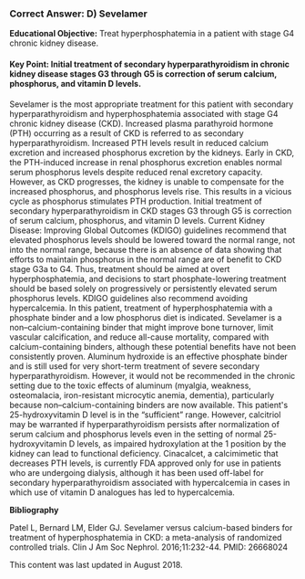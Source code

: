 
### Correct Answer: D) Sevelamer 

**Educational Objective:** Treat hyperphosphatemia in a patient with stage G4 chronic kidney disease.

#### **Key Point:** Initial treatment of secondary hyperparathyroidism in chronic kidney disease stages G3 through G5 is correction of serum calcium, phosphorus, and vitamin D levels.

Sevelamer is the most appropriate treatment for this patient with secondary hyperparathyroidism and hyperphosphatemia associated with stage G4 chronic kidney disease (CKD). Increased plasma parathyroid hormone (PTH) occurring as a result of CKD is referred to as secondary hyperparathyroidism. Increased PTH levels result in reduced calcium excretion and increased phosphorus excretion by the kidneys. Early in CKD, the PTH-induced increase in renal phosphorus excretion enables normal serum phosphorus levels despite reduced renal excretory capacity. However, as CKD progresses, the kidney is unable to compensate for the increased phosphorus, and phosphorus levels rise. This results in a vicious cycle as phosphorus stimulates PTH production. Initial treatment of secondary hyperparathyroidism in CKD stages G3 through G5 is correction of serum calcium, phosphorus, and vitamin D levels. Current Kidney Disease: Improving Global Outcomes (KDIGO) guidelines recommend that elevated phosphorus levels should be lowered toward the normal range, not into the normal range, because there is an absence of data showing that efforts to maintain phosphorus in the normal range are of benefit to CKD stage G3a to G4. Thus, treatment should be aimed at overt hyperphosphatemia, and decisions to start phosphate-lowering treatment should be based solely on progressively or persistently elevated serum phosphorus levels. KDIGO guidelines also recommend avoiding hypercalcemia. In this patient, treatment of hyperphosphatemia with a phosphate binder and a low phosphorus diet is indicated. Sevelamer is a non–calcium-containing binder that might improve bone turnover, limit vascular calcification, and reduce all-cause mortality, compared with calcium-containing binders, although these potential benefits have not been consistently proven.
Aluminum hydroxide is an effective phosphate binder and is still used for very short-term treatment of severe secondary hyperparathyroidism. However, it would not be recommended in the chronic setting due to the toxic effects of aluminum (myalgia, weakness, osteomalacia, iron-resistant microcytic anemia, dementia), particularly because non–calcium-containing binders are now available.
This patient's 25-hydroxyvitamin D level is in the “sufficient” range. However, calcitriol may be warranted if hyperparathyroidism persists after normalization of serum calcium and phosphorus levels even in the setting of normal 25-hydroxyvitamin D levels, as impaired hydroxylation at the 1 position by the kidney can lead to functional deficiency.
Cinacalcet, a calcimimetic that decreases PTH levels, is currently FDA approved only for use in patients who are undergoing dialysis, although it has been used off-label for secondary hyperparathyroidism associated with hypercalcemia in cases in which use of vitamin D analogues has led to hypercalcemia.

**Bibliography**

Patel L, Bernard LM, Elder GJ. Sevelamer versus calcium-based binders for treatment of hyperphosphatemia in CKD: a meta-analysis of randomized controlled trials. Clin J Am Soc Nephrol. 2016;11:232-44. PMID: 26668024

This content was last updated in August 2018.
